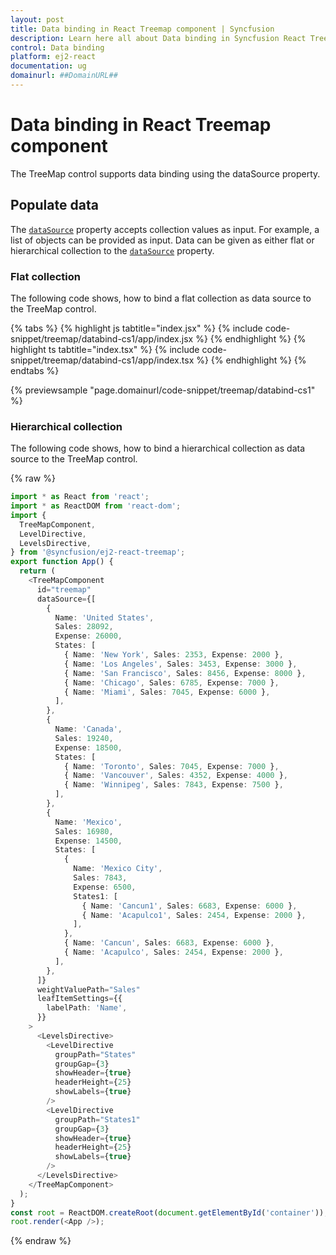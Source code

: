 ```yaml
---
layout: post
title: Data binding in React Treemap component | Syncfusion
description: Learn here all about Data binding in Syncfusion React Treemap component of Syncfusion Essential JS 2 and more.
control: Data binding 
platform: ej2-react
documentation: ug
domainurl: ##DomainURL##
---
```


# Data binding in React Treemap component

The TreeMap control supports data binding using the dataSource property.

## Populate data

The [`dataSource`](https://ej2.syncfusion.com/react/documentation/api/treemap/#datasource) property accepts collection values as input. For example, a list of objects can be provided as input. Data can be given as either flat or hierarchical collection to the [`dataSource`](https://ej2.syncfusion.com/react/documentation/api/treemap/#datasource) property.

<!-- markdownlint-disable MD036 -->

### Flat collection

The following code shows, how to bind a flat collection as data source to the TreeMap control.

{% tabs %}
{% highlight js tabtitle="index.jsx" %}
{% include code-snippet/treemap/databind-cs1/app/index.jsx %}
{% endhighlight %}
{% highlight ts tabtitle="index.tsx" %}
{% include code-snippet/treemap/databind-cs1/app/index.tsx %}
{% endhighlight %}
{% endtabs %}

 {% previewsample "page.domainurl/code-snippet/treemap/databind-cs1" %}

### Hierarchical collection

The following code shows, how to bind a hierarchical collection as data source to the TreeMap control.

<!-- markdownlint-disable MD010 -->

{% raw %}
```ts
import * as React from 'react';
import * as ReactDOM from 'react-dom';
import {
  TreeMapComponent,
  LevelDirective,
  LevelsDirective,
} from '@syncfusion/ej2-react-treemap';
export function App() {
  return (
    <TreeMapComponent
      id="treemap"
      dataSource={[
        {
          Name: 'United States',
          Sales: 28092,
          Expense: 26000,
          States: [
            { Name: 'New York', Sales: 2353, Expense: 2000 },
            { Name: 'Los Angeles', Sales: 3453, Expense: 3000 },
            { Name: 'San Francisco', Sales: 8456, Expense: 8000 },
            { Name: 'Chicago', Sales: 6785, Expense: 7000 },
            { Name: 'Miami', Sales: 7045, Expense: 6000 },
          ],
        },
        {
          Name: 'Canada',
          Sales: 19240,
          Expense: 18500,
          States: [
            { Name: 'Toronto', Sales: 7045, Expense: 7000 },
            { Name: 'Vancouver', Sales: 4352, Expense: 4000 },
            { Name: 'Winnipeg', Sales: 7843, Expense: 7500 },
          ],
        },
        {
          Name: 'Mexico',
          Sales: 16980,
          Expense: 14500,
          States: [
            {
              Name: 'Mexico City',
              Sales: 7843,
              Expense: 6500,
              States1: [
                { Name: 'Cancun1', Sales: 6683, Expense: 6000 },
                { Name: 'Acapulco1', Sales: 2454, Expense: 2000 },
              ],
            },
            { Name: 'Cancun', Sales: 6683, Expense: 6000 },
            { Name: 'Acapulco', Sales: 2454, Expense: 2000 },
          ],
        },
      ]}
      weightValuePath="Sales"
      leafItemSettings={{
        labelPath: 'Name',
      }}
    >
      <LevelsDirective>
        <LevelDirective
          groupPath="States"
          groupGap={3}
          showHeader={true}
          headerHeight={25}
          showLabels={true}
        />
        <LevelDirective
          groupPath="States1"
          groupGap={3}
          showHeader={true}
          headerHeight={25}
          showLabels={true}
        />
      </LevelsDirective>
    </TreeMapComponent>
  );
}
const root = ReactDOM.createRoot(document.getElementById('container'));
root.render(<App />);
```
{% endraw %}